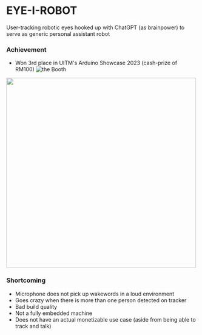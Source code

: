 # EYE-I-ROBOT
User-tracking robotic eyes hooked up with ChatGPT (as brainpower) to serve as generic personal assistant robot


### Achievement
- Won 3rd place in UITM's Arduino Showcase 2023 (cash-prize of RM100)
![the Booth](https://github.com/sxfrul/EYE-I-ROBOT/assets/44408869/4cb538b7-96b2-477a-8499-15483191adfd)
<img src="https://github.com/sxfrul/EYE-I-ROBOT/assets/44408869/4cb538b7-96b2-477a-8499-15483191adfd" width="500" height="500">

### Shortcoming
- Microphone does not pick up wakewords in a loud environment
- Goes crazy when there is more than one person detected on tracker
- Bad build quality
- Not a fully embedded machine
- Does not have an actual monetizable use case (aside from being able to track and talk)
